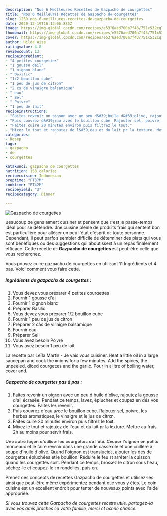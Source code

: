 ```yaml
---
description: "Nos 6 Meilleures Recettes de Gazpacho de courgettes"
title: "Nos 6 Meilleures Recettes de Gazpacho de courgettes"
slug: 1259-nos-6-meilleures-recettes-de-gazpacho-de-courgettes
date: 2020-12-19T16:13:06.885Z
image: https://img-global.cpcdn.com/recipes/e5376aed700a7f43/751x532cq70/gazpacho-de-courgettes-photo-principale-de-la-recette.jpg
thumbnail: https://img-global.cpcdn.com/recipes/e5376aed700a7f43/751x532cq70/gazpacho-de-courgettes-photo-principale-de-la-recette.jpg
cover: https://img-global.cpcdn.com/recipes/e5376aed700a7f43/751x532cq70/gazpacho-de-courgettes-photo-principale-de-la-recette.jpg
author: Hilda Wise
ratingvalue: 4.8
reviewcount: 13
recipeingredient:
- "4 petites courgettes"
- "1 gousse dail"
- "1 oignon blanc"
- " Basilic"
- "1/2 bouillon cube"
- "1 peu de jus de citron"
- "2 cs de vinaigre balsamique"
- " eau"
- " Sel"
- " Poivre"
- "1 peu de lait"
recipeinstructions:
- "Faites revenir un oignon avec un peu d&#39;huile d&#39;olive, rajoutez la gousse d&#39;ail écrasée. Pendant ce temps, lavez, épluchez et coupez en dés vos courgettes. Faites les revenir."
- "Puis couvrez d&#39;eau avec le bouillon cube. Rajouter sel, poivre, les herbes aromatiques, le vinaigre et le jus de citron."
- "Faites cuire 20 minutes environ puis filtrez le tout."
- "Mixez le tout et rajoutez de l&#39;eau et du lait pr la texture. Mettre au frais 2h au moins pour servir frais."
categories:
- Resep
tags:
- gazpacho
- de
- courgettes

katakunci: gazpacho de courgettes 
nutrition: 153 calories
recipecuisine: Indonesian
preptime: "PT37M"
cooktime: "PT42M"
recipeyield: "3"
recipecategory: Dinner

---
```



![Gazpacho de courgettes](https://img-global.cpcdn.com/recipes/e5376aed700a7f43/751x532cq70/gazpacho-de-courgettes-photo-principale-de-la-recette.jpg)

Beaucoup de gens aiment cuisiner et pensent que c'est le passe-temps idéal pour se détendre. Une cuisine pleine de produits frais qui sentent bon est particulière pour alléger un peu l'état d'esprit de toute personne. Cependant, il peut parfois sembler difficile de déterminer des plats qui vous sont bénéfiques ou des suggestions qui aboutissent à un repas finalement efficace. Cette recette de <strong> Gazpacho de courgettes </strong> est peut-être celle que vous recherchez.

<!--inarticleads1-->

Vous pouvez cuire gazpacho de courgettes en utilisant 11 Ingrédients et 4 pas. Voici comment vous faire cette.

##### Ingrédients de gazpacho de courgettes :

1. Vous devez vous préparer 4 petites courgettes
1. Fournir 1 gousse d&#39;ail
1. Fournir 1 oignon blanc
1. Préparer  Basilic
1. Vous devez vous préparer 1/2 bouillon cube
1. Fournir 1 peu de jus de citron
1. Préparer 2 càs de vinaigre balsamique
1. Fournir  eau
1. Préparer  Sel
1. Vous avez besoin  Poivre
1. Vous avez besoin 1 peu de lait


La recette par Leïla Martin - Je vais vous cuisiner. Heat a little oil in a large saucepan and cook the onions for a few minutes. Add the spices, the unpeeled, diced courgettes and the garlic. Pour in a litre of boiling water, cover and. 

<!--inarticleads2-->

##### Gazpacho de courgettes pas à pas :

1. Faites revenir un oignon avec un peu d&#39;huile d&#39;olive, rajoutez la gousse d&#39;ail écrasée. Pendant ce temps, lavez, épluchez et coupez en dés vos courgettes. Faites les revenir.
1. Puis couvrez d&#39;eau avec le bouillon cube. Rajouter sel, poivre, les herbes aromatiques, le vinaigre et le jus de citron.
1. Faites cuire 20 minutes environ puis filtrez le tout.
1. Mixez le tout et rajoutez de l&#39;eau et du lait pr la texture. Mettre au frais 2h au moins pour servir frais.


Une autre façon d&#39;utiliser les courgettes de l&#39;été. Couper l&#39;oignon en petits morceaux et le faire revenir dans une grande casserole et une cuillère à soupe d&#39;huile d&#39;olive. Quand l&#39;oignon est translucide, ajouter les dés de courgettes épluchées et le bouillon. Réduire le feu et arrêter la cuisson quand les courgettes sont. Pendant ce temps, brossez le citron sous l&#39;eau, séchez-le et coupez-le en rondelles, puis en. 

<!--inarticleads1-->

<p>
Prenez ces concepts de recettes Gazpacho de courgettes et utilisez-les ainsi que peut-être même expérimentez pendant que vous y êtes. Le coin cuisine est un excellent endroit pour tenter de nouveaux points avec l'aide appropriée.
</p>

<p>
<i>Si vous trouvez cette Gazpacho de courgettes recette utile, partagez-la avec vos amis proches ou votre famille, merci et bonne chance.</i>
</p>
